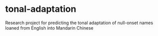 # tonal-adaptation
Research project for predicting the tonal adaptation of null-onset names loaned from English into Mandarin Chinese
